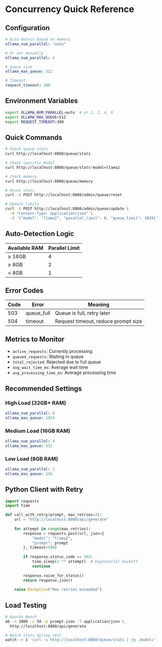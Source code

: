 # Concurrency Quick Reference

## Configuration

```yaml
# Auto-detect based on memory
ollama_num_parallel: "auto"

# Or set manually
ollama_num_parallel: 4

# Queue size
ollama_max_queue: 512

# Timeout
request_timeout: 300
```

## Environment Variables

```bash
export OLLAMA_NUM_PARALLEL=auto  # or 1, 2, 4, 8
export OLLAMA_MAX_QUEUE=512
export REQUEST_TIMEOUT=300
```

## Quick Commands

```bash
# Check queue stats
curl http://localhost:8080/queue/stats

# Check specific model
curl http://localhost:8080/queue/stats?model=llama2

# Check memory
curl http://localhost:8080/queue/memory

# Reset stats
curl -X POST http://localhost:8080/admin/queue/reset

# Update limits
curl -X POST http://localhost:8080/admin/queue/update \
  -H "Content-Type: application/json" \
  -d '{"model": "llama2", "parallel_limit": 8, "queue_limit": 1024}'
```

## Auto-Detection Logic

| Available RAM | Parallel Limit |
|---------------|----------------|
| ≥ 16GB        | 4              |
| ≥ 8GB         | 2              |
| < 8GB         | 1              |

## Error Codes

| Code | Error | Meaning |
|------|-------|---------|
| 503  | queue_full | Queue is full, retry later |
| 504  | timeout | Request timeout, reduce prompt size |

## Metrics to Monitor

- `active_requests`: Currently processing
- `queued_requests`: Waiting in queue
- `total_rejected`: Rejected due to full queue
- `avg_wait_time_ms`: Average wait time
- `avg_processing_time_ms`: Average processing time

## Recommended Settings

### High Load (32GB+ RAM)
```yaml
ollama_num_parallel: 8
ollama_max_queue: 1024
```

### Medium Load (16GB RAM)
```yaml
ollama_num_parallel: 4
ollama_max_queue: 512
```

### Low Load (8GB RAM)
```yaml
ollama_num_parallel: 2
ollama_max_queue: 256
```

## Python Client with Retry

```python
import requests
import time

def call_with_retry(prompt, max_retries=3):
    url = "http://localhost:8080/api/generate"
    
    for attempt in range(max_retries):
        response = requests.post(url, json={
            "model": "llama2",
            "prompt": prompt
        }, timeout=300)
        
        if response.status_code == 503:
            time.sleep(2 ** attempt)  # Exponential backoff
            continue
        
        response.raise_for_status()
        return response.json()
    
    raise Exception("Max retries exceeded")
```

## Load Testing

```bash
# Apache Bench
ab -n 1000 -c 50 -p prompt.json -T application/json \
  http://localhost:8080/api/generate

# Watch stats during test
watch -n 1 'curl -s http://localhost:8080/queue/stats | jq .models'
```
